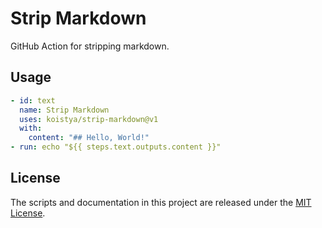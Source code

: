 # Strip Markdown

GitHub Action for stripping markdown.

## Usage

```yaml
- id: text
  name: Strip Markdown
  uses: koistya/strip-markdown@v1
  with:
    content: "## Hello, World!"
- run: echo "${{ steps.text.outputs.content }}"
```

## License

The scripts and documentation in this project are released under the [MIT License](./LICENSE.txt).
